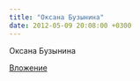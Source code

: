 ```yaml
---
title: "Оксана Бузынина"
date: 2012-05-09 20:08:00 +0300
---
```


Оксана Бузынина

[Вложение](https://vk.com/photo9226219_282294320)
